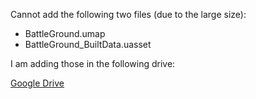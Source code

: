 Cannot add the following two files (due to the large size):

- BattleGround.umap
- BattleGround_BuiltData.uasset

I am adding those in the following drive:

[Google Drive](https://drive.google.com/open?id=1tV3oh7HNpcmbmG4deUq8pxqC01XOIMAt)

